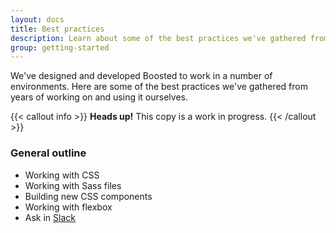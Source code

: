 ```yaml
---
layout: docs
title: Best practices
description: Learn about some of the best practices we've gathered from years of working on and using Boosted.
group: getting-started
---
```


We've designed and developed Boosted to work in a number of environments. Here are some of the best practices we've gathered from years of working on and using it ourselves.

{{< callout info >}}
**Heads up!** This copy is a work in progress.
{{< /callout >}}

### General outline

- Working with CSS
- Working with Sass files
- Building new CSS components
- Working with flexbox
- Ask in [Slack](https://bootstrap-slack.herokuapp.com/)
